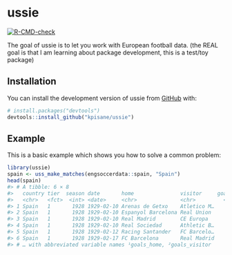 
<!-- README.md is generated from README.Rmd. Please edit that file -->

# ussie

<!-- badges: start -->

[![R-CMD-check](https://github.com/kpisane/ussie/actions/workflows/R-CMD-check.yaml/badge.svg)](https://github.com/kpisane/ussie/actions/workflows/R-CMD-check.yaml)
<!-- badges: end -->

The goal of ussie is to let you work with European football data. (the
REAL goal is that I am learning about package development, this is a
test/toy package)

## Installation

You can install the development version of ussie from
[GitHub](https://github.com/) with:

``` r
# install.packages("devtools")
devtools::install_github("kpisane/ussie")
```

## Example

This is a basic example which shows you how to solve a common problem:

``` r
library(ussie)
spain <- uss_make_matches(engsoccerdata::spain, "Spain")
head(spain)
#> # A tibble: 6 × 8
#>   country tier  season date       home               visitor     goals…¹ goals…²
#>   <chr>   <fct>  <int> <date>     <chr>              <chr>         <int>   <int>
#> 1 Spain   1       1928 1929-02-10 Arenas de Getxo    Atletico M…       2       3
#> 2 Spain   1       1928 1929-02-10 Espanyol Barcelona Real Union        3       2
#> 3 Spain   1       1928 1929-02-10 Real Madrid        CE Europa         5       0
#> 4 Spain   1       1928 1929-02-10 Real Sociedad      Athletic B…       1       1
#> 5 Spain   1       1928 1929-02-12 Racing Santander   FC Barcelo…       0       2
#> 6 Spain   1       1928 1929-02-17 FC Barcelona       Real Madrid       1       2
#> # … with abbreviated variable names ¹​goals_home, ²​goals_visitor
```
